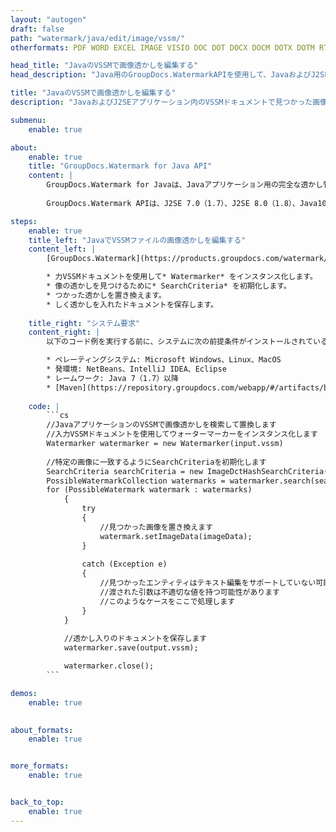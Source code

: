 ```yaml
---
layout: "autogen"
draft: false
path: "watermark/java/edit/image/vssm/"
otherformats: PDF WORD EXCEL IMAGE VISIO DOC DOT DOCX DOCM DOTX DOTM RTF TXT XLSX XLSM XLTM XLT XLTX XLS XLSB XLAM SXC PPTX PPTM PPSX PPSM POTM POT POTX PPT PPS ODT BMP GIF JPEG JP2 PNG TIFF WEBP VSD VDX VSDX VSTX VSX VSSX VSDM VSTM VTX VDW VSS VST

head_title: "JavaのVSSMで画像透かしを編集する"
head_description: "Java用のGroupDocs.WatermarkAPIを使用して、JavaおよびJ2SEアプリケーションのVSSMファイルで見つかった画像透かしを編集するJavaライブラリ."

title: "JavaのVSSMで画像透かしを編集する"
description: "JavaおよびJ2SEアプリケーション内のVSSMドキュメントで見つかった画像透かしを検索して変更します。ドキュメントにBMP、PNG、GIF、JPEG画像の透かしを追加します。また、必要に応じて、透かしのサイズ、フォントタイプ、回転角度、およびドキュメントページ上の透かしの位置を管理します。"

submenu:
    enable: true

about:
    enable: true
    title: "GroupDocs.Watermark for Java API"
    content: |
        GroupDocs.Watermark for Javaは、Javaアプリケーション用の完全な透かし管理ソリューションです。開発者は、次のような透かし操作操作をすばやく実行できます。すべての一般的なファイル形式のドキュメント内から、さまざまな種類の透かしを追加、編集、検索、および削除します。 PDF、Microsoft Word、Excel、PowerPoint、Visio、Eメール、画像形式など、さまざまなドキュメントのテキストと画像の透かしの操作をサポートしています。
        
        GroupDocs.Watermark APIは、J2SE 7.0（1.7）、J2SE 8.0（1.8）、Java10を含むすべての主要なオペレーティングシステムとJavaバージョンで十分にサポートされています。

steps:
    enable: true
    title_left: "JavaでVSSMファイルの画像透かしを編集する"
    content_left: |
        [GroupDocs.Watermark](https://products.groupdocs.com/watermark/java/）を使用すると、Java開発者は、いくつかの簡単な手順を実行することで、アプリケーションの画像（BMP、PNG、GIF、またはJPEG)透かしを簡単に編集できます。

        * 力VSSMドキュメントを使用して* Watermarker* をインスタンス化します。
        * 像の透かしを見つけるために* SearchCriteria* を初期化します。
        * つかった透かしを置き換えます。
        * しく透かしを入れたドキュメントを保存します。
        
    title_right: "システム要求"
    content_right: |
        以下のコード例を実行する前に、システムに次の前提条件がインストールされていることを確認してください。

        * ペレーティングシステム: Microsoft Windows、Linux、MacOS
        * 発環境: NetBeans、IntelliJ IDEA、Eclipse
        * レームワーク: Java 7（1.7）以降
        * [Maven](https://repository.groupdocs.com/webapp/#/artifacts/browse/tree/General/repo/com/groupdocs/groupdocs-watermark)から最新バージョンのGroupDocs.WatermarkforJavaをダウンロードします。
        
    code: |
        ```cs
        //JavaアプリケーションのVSSMで画像透かしを検索して置換します
        //入力VSSMドキュメントを使用してウォーターマーカーをインスタンス化します
        Watermarker watermarker = new Watermarker(input.vssm)
        
        //特定の画像に一致するようにSearchCriteriaを初期化します
        SearchCriteria searchCriteria = new ImageDctHashSearchCriteria(logo.png);
        PossibleWatermarkCollection watermarks = watermarker.search(searchCriteria);
        for (PossibleWatermark watermark : watermarks)
            {
                try
                {
                    //見つかった画像を置き換えます
                    watermark.setImageData(imageData);
                }
                
                catch (Exception e)
                {
                    //見つかったエンティティはテキスト編集をサポートしていない可能性があります
                    //渡された引数は不適切な値を持つ可能性があります
                    //このようなケースをここで処理します
                }
            }
            
            //透かし入りのドキュメントを保存します
            watermarker.save(output.vssm);

            watermarker.close();
        ```        

demos:
    enable: true
        

about_formats:
    enable: true


more_formats:
    enable: true


back_to_top:
    enable: true
---
```

